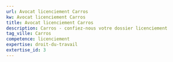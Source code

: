 ```yaml
---
url: Avocat licenciement Carros
kw: Avocat licenciement Carros
title: Avocat licenciement Carros
description: Carros - confiez-nous votre dossier licenciement
tag_ville: Carros
competence: licenciement
expertise: droit-du-travail
extertise_id: 3
---
```

